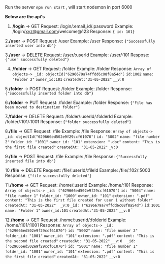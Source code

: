 Run the server `npm run start` , will start nodemon in port 6000

**Below are the api's**

1. **/login** -> GET
    Request: /login/:email_id/:password
        Example: /login/xyz@gmail.com/welcome@123
    Response: `{ id: 101}`

2.**/user** -> POST
    Request: /user
        Example: /user
    Response: `{"Successfully inserted user into db"}`

3.**/user** -> DELETE
    Request: /user/:userId
        Example: /user/:101
    Respose: `{"user successfully deleted"}`

4. **/folder** -> GET
    Request: /folder
        Example: /folder
    Response: `Array of objects-> _id: objectId("6296679a74ffdd6c08f8a54d")`
                                  `id:1002`
                                   `name: "Folder 2"`
                                   `owner_id:101`
                                   `createdAt:"31-05-2022"`
                                   `__v:0`


5.**/folder** -> POST
    Request: /folder
        Example: /folder
    Response: `{"Successfully inserted folder into db"}`   

6.**/folder** -> PUT
    Request: /folder
        Example: /folder
    Response: `{"File has been moved to destination folder"}`

7.**/folder** -> DELETE
    Request: /folder/:userId/:folderId
        Example: /folder/:101/:1001
    Response: `{"folder successfully deleted"}`

8.**/file** -> GET
    Request: /file
        Example: /file
    Response: `Array of objects-> _id: objectId("629666ed502e9f29ccf61070")`
                                  `id: "5002"`
                                  `name: "file number 2"`
                                  `folder_id: "1001"`
                                  `owner_id: "101"`
                                  `extension: ".doc"`
                                  `content: "This is the first file created"`
                                  `createdAt: "31-05-2022"`
                                  `_v:0`

9.**/file** -> POST
    Request: /file
        Example: /file
    Response: `{"Successfully inserted file into db"}`  

10.**/file** -> DELETE
    Request: /file/:userId/:fileId
        Example: /file/:102/:5003
    Response: `{"file successfully deleted"}`

11.**/home** -> GET
    Request: /home/:userid
        Example: /home/:101
    Response: `Array of objects-> _id: ("629666ed502e9f29ccf61070")`
                                  `id: "5004"`
                                  `name: "file number 1"`
                                  `folder_id: "1000"`
                                  `owner_id: "101"`
                                  `extension: ".pdf"`
                                  `content: "This is the first file created for user 1 without folder"`
                                  `createdAt: "31-05-2022"`
                                  ``
                                  ``
                                  `_v:0`
                                  `_id: ("6296679a74ffdd6c08f8a54d")`
                                  `id:1001`
                                  `name: "Folder 1"`
                                  `owner_id:101`
                                  `createdAt:"31-05-2022"`
                                  `__v:0`
                                  `


 12.**/home** -> GET
    Request: /home/:userid/:folderid
        Example: /home/:101/:1001
    Response: `Array of objects-> _id: ("629666ed502e9f29ccf61070")`
                                  `id: "5002"`
                                  `name: "file number 2"`
                                  `folder_id: "1001"`
                                  `owner_id: "101"`
                                  `extension: ".pdf"`
                                  `content: "This is the second file created"`
                                  `createdAt: "31-05-2022"`
                                  `__v:0`
                                  ``
                                  ``
                                  `_id: ("629666ed502e9f29ccf61070")`
                                  `id: "5001"`
                                  `name: "file number 1"`
                                  `folder_id: "1001"`
                                  `owner_id: "101"`
                                  `extension: ".pdf"`
                                  `content: "This is the first file created"`
                                  `createdAt: "31-05-2022"`
                                  `__v:0`                                                                